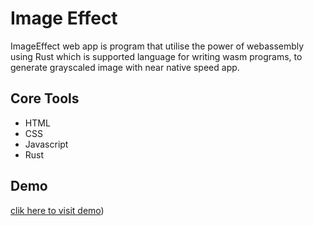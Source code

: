 # Image Effect
ImageEffect web app is program that utilise the power of webassembly using Rust which is supported language for writing wasm programs,
to generate grayscaled image with near native speed app.

## Core Tools
- HTML
- CSS
- Javascript
- Rust

## Demo
[clik here to visit demo](https://image-filter-sand.vercel.app/))
  
